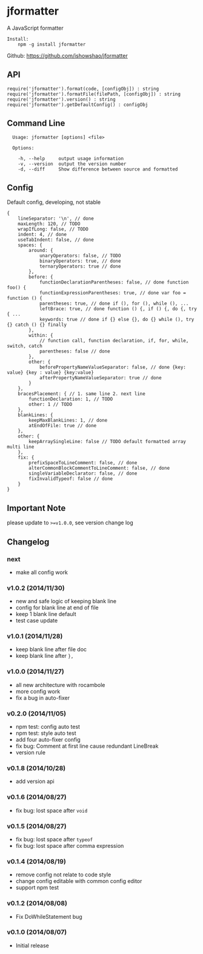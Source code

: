 # jformatter

A JavaScript formatter

    Install:
        npm -g install jformatter


Github: <https://github.com/ishowshao/jformatter>

## API

    require('jformatter').format(code, [configObj]) : string
    require('jformatter').formatFile(filePath, [configObj]) : string
    require('jformatter').version() : string
    require('jformatter').getDefaultConfig() : configObj

## Command Line

```
  Usage: jformatter [options] <file>

  Options:

    -h, --help     output usage information
    -v, --version  output the version number
    -d, --diff     Show difference between source and formatted
```

## Config

Default config, developing, not stable

    {
        lineSeparator: '\n', // done
        maxLength: 120, // TODO
        wrapIfLong: false, // TODO
        indent: 4, // done
        useTabIndent: false, // done
        spaces: {
            around: {
                unaryOperators: false, // TODO
                binaryOperators: true, // done
                ternaryOperators: true // done
            },
            before: {
                functionDeclarationParentheses: false, // done function foo() {
                functionExpressionParentheses: true, // done var foo = function () {
                parentheses: true, // done if (), for (), while (), ...
                leftBrace: true, // done function () {, if () {, do {, try { ...
                keywords: true // done if {} else {}, do {} while (), try {} catch () {} finally
            },
            within: {
                // function call, function declaration, if, for, while, switch, catch
                parentheses: false // done
            },
            other: {
                beforePropertyNameValueSeparator: false, // done {key: value} {key : value} {key:value}
                afterPropertyNameValueSeparator: true // done
            }
        },
        bracesPlacement: { // 1. same line 2. next line
            functionDeclaration: 1, // TODO
            other: 1 // TODO
        },
        blankLines: {
            keepMaxBlankLines: 1, // done
            atEndOfFile: true // done
        },
        other: {
            keepArraySingleLine: false // TODO default formatted array multi line
        },
        fix: {
            prefixSpaceToLineComment: false, // done
            alterCommonBlockCommentToLineComment: false, // done
            singleVariableDeclarator: false, // done
            fixInvalidTypeof: false // done
        }
    }

## Important Note

please update to `>=v1.0.0`, see version change log

## Changelog

### next

* make all config work

### v1.0.2 (2014/11/30)

* new and safe logic of keeping blank line
* config for blank line at end of file
* keep 1 blank line default
* test case update

### v1.0.1 (2014/11/28)

* keep blank line after file doc
* keep blank line after `},`

### v1.0.0 (2014/11/27)

* all new architecture with rocambole
* more config work
* fix a bug in auto-fixer

### v0.2.0 (2014/11/05)

* npm test: config auto test
* npm test: style auto test
* add four auto-fixer config
* fix bug: Comment at first line cause redundant LineBreak
* version rule

### v0.1.8 (2014/10/28)

* add version api

### v0.1.6 (2014/08/27)

* fix bug: lost space after `void`

### v0.1.5 (2014/08/27)

* fix bug: lost space after `typeof`
* fix bug: lost space after comma expression

### v0.1.4 (2014/08/19)

* remove config not relate to code style
* change config editable with common config editor
* support npm test

### v0.1.2 (2014/08/08)

* Fix DoWhileStatement bug

### v0.1.0 (2014/08/07)

* Initial release